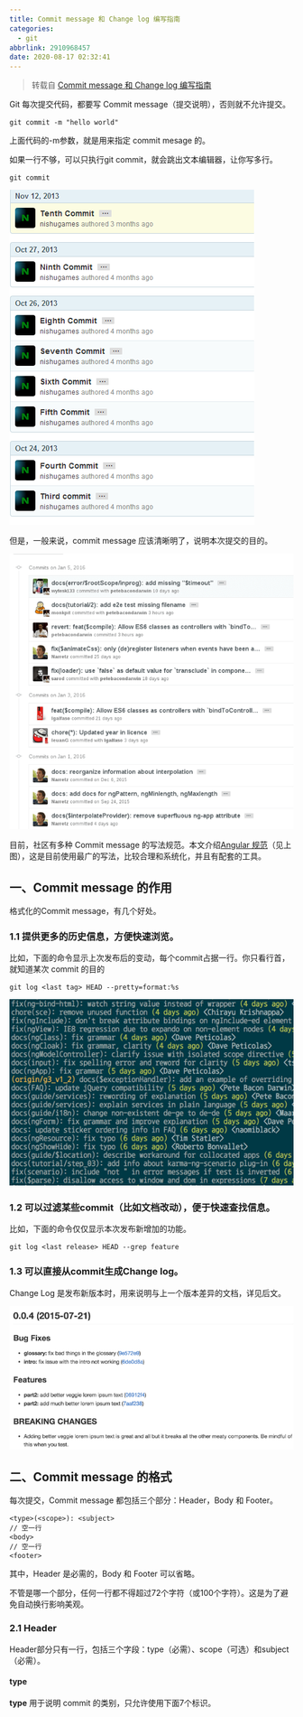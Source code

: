 ```yaml
---
title: Commit message 和 Change log 编写指南
categories:
  - git
abbrlink: 2910968457
date: 2020-08-17 02:32:41
---
```

> 转载自 [Commit message 和 Change log 编写指南](http://www.ruanyifeng.com/blog/2016/01/commit_message_change_log.html)

Git 每次提交代码，都要写 Commit message（提交说明），否则就不允许提交。

```shell
git commit -m "hello world"
```
上面代码的-m参数，就是用来指定 commit mesage 的。
<!--more-->

如果一行不够，可以只执行git commit，就会跳出文本编辑器，让你写多行。

```shell
git commit
```

![](./Commit%20message%20和%20Change%20log%20编写指南/1.png)

但是，一般来说，commit message 应该清晰明了，说明本次提交的目的。

![](./Commit%20message%20和%20Change%20log%20编写指南/2.png)

目前，社区有多种 Commit message 的写法规范。本文介绍[Angular 规范](https://docs.google.com/document/d/1QrDFcIiPjSLDn3EL15IJygNPiHORgU1_OOAqWjiDU5Y/edit#heading=h.greljkmo14y0)（见上图），这是目前使用最广的写法，比较合理和系统化，并且有配套的工具。

## 一、Commit message 的作用

格式化的Commit message，有几个好处。

### 1.1 提供更多的历史信息，方便快速浏览。
比如，下面的命令显示上次发布后的变动，每个commit占据一行。你只看行首，就知道某次 commit 的目的

```shell
git log <last tag> HEAD --pretty=format:%s
```
![](./Commit%20message%20和%20Change%20log%20编写指南/3.png)

### 1.2 可以过滤某些commit（比如文档改动），便于快速查找信息。 

比如，下面的命令仅仅显示本次发布新增加的功能。

```shell
git log <last release> HEAD --grep feature
```

### 1.3 可以直接从commit生成Change log。

Change Log 是发布新版本时，用来说明与上一个版本差异的文档，详见后文。

![](./Commit%20message%20和%20Change%20log%20编写指南/4.png)

## 二、Commit message 的格式

每次提交，Commit message 都包括三个部分：Header，Body 和 Footer。
```text
<type>(<scope>): <subject>
// 空一行
<body>
// 空一行
<footer>
```
其中，Header 是必需的，Body 和 Footer 可以省略。

不管是哪一个部分，任何一行都不得超过72个字符（或100个字符）。这是为了避免自动换行影响美观。

### 2.1 Header
Header部分只有一行，包括三个字段：type（必需）、scope（可选）和subject（必需）。

#### type
**type** 用于说明 commit 的类别，只允许使用下面7个标识。